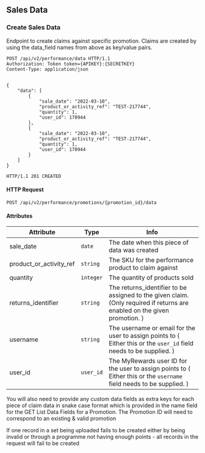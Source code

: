 ## Sales Data

### Create Sales Data

Endpoint to create claims against specific promotion. Claims are created by using the data_field names from above as key/value pairs.

``` http
POST /api/v2/performance/data HTTP/1.1
Authorization: Token token={APIKEY}:{SECRETKEY}
Content-Type: application/json


{
    "data": [
        {
            "sale_date": "2022-03-10",
            "product_or_activity_ref": "TEST-217744",
            "quantity": 1,
            "user_id": 170944
        },
        {
            "sale_date": "2022-03-10",
            "product_or_activity_ref": "TEST-217744",
            "quantity": 1,
            "user_id": 170944
        }
    ]
}
```

``` http
HTTP/1.1 201 CREATED
```

#### HTTP Request

`POST /api/v2/performance/promotions/{promotion_id}/data`

#### Attributes

Attribute | Type | Info
--------- | ---- | ----
sale\_date | `date` | The date when this piece of data was created
product\_or\_activity\_ref | `string` | The SKU for the performance product to claim against
quantity | `integer` | The quantity of products sold
returns\_identifier | `string` | The returns\_identifier to be assigned to the given claim. (Only required if returns are enabled on the given promotion. )
username | `string` | The username or email for the user to assign points to ( Either this or the `user_id` field needs to be supplied. )
user\_id | `user_id` | The MyRewards user ID for the user to assign points to ( Either this or the `username` field needs to be supplied. )

You will also need to provide any custom data fields as extra keys for each piece of claim data in snake case format which is provided in the name field for the GET List Data Fields for a Promotion. The Promotion ID will need to correspond to an existing & valid promotion

If one record in a set being uploaded fails to be created either by being invalid or through a programme not having enough points - all records in the request will fail to be created


